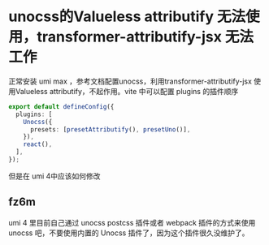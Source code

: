 # unocss的Valueless attributify 无法使用，transformer-attributify-jsx 无法工作

正常安装 umi max ，参考文档配置unocss，利用transformer-attributify-jsx 使用Valueless attributify，不起作用。vite 中可以配置 plugins 的插件顺序

```ts
export default defineConfig({
  plugins: [
    Unocss({
      presets: [presetAttributify(), presetUno()],
    }),
    react(),
  ],
});
```

但是在 umi 4中应该如何修改

## fz6m

umi 4 里目前自己通过 unocss postcss 插件或者 webpack 插件的方式来使用 unocss 吧，不要使用内置的 Unocss 插件了，因为这个插件很久没维护了。
